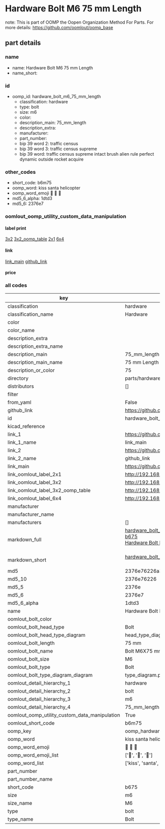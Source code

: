 # Hardware Bolt M6 75 mm Length  

note: This is part of OOMP the Oopen Organization Method For Parts. For more details: https://github.com/oomlout/oomp_base

##  part details





### name
* name: Hardware Bolt M6 75 mm Length
* name_short: 
### id
* oomp_id: hardware_bolt_m6_75_mm_length
  * classification: hardware
  * type: bolt
  * size: m6
  * color: 
  * description_main: 75_mm_length
  * description_extra: 
  * manufacturer: 
  * part_number: 
  * bip 39 word 2: traffic census
  * bip 39 word 3: traffic census supreme
  * bip 39 word: traffic census supreme intact brush alien rule perfect dynamic outside rocket acquire

### other_codes
* short_code: b6m75
* oomp_word: kiss santa helicopter
* oomp_word_emoji :kiss: :santa: :helicopter:
* md5_6_alpha: 1dtd3
* md5_6: 2376e7






### oomlout_oomp_utility_custom_data_manipulation
#### label print
[3x2](http://192.168.1.245:1112/?label=oomp%201dtd3)
[3x2_oomp_table](http://192.168.1.107:1112/?label=oomp%201dtd3)
[2x1](http://192.168.1.242:1112/?label=oomp%201dtd3)
[6x4](http://192.168.1.55:1112/?label=oomp%201dtd3)    

#### link

[link_main](https://github.com/oomlout/oomlout_oomp_current_version_messy/tree/main/parts/hardware_bolt_m6_75_mm_length) [github_link](https://github.com/oomlout/oomlout_oomp_part_src/tree/main/parts/hardware_bolt_m6_75_mm_length)                             

#### price







### all codes 
| key | value |  
| --- | --- |  
| classification | hardware |  
| classification_name | Hardware |  
| color |  |  
| color_name |  |  
| description_extra |  |  
| description_extra_name |  |  
| description_main | 75_mm_length |  
| description_main_name | 75 mm Length |  
| description_or_color | 75 |  
| directory | parts/hardware_bolt_m6_75_mm_length |  
| distributors | [] |  
| filter |  |  
| from_yaml | False |  
| github_link | https://github.com/oomlout/oomlout_oomp_part_src/tree/main/parts/hardware_bolt_m6_75_mm_length |  
| id | hardware_bolt_m6_75_mm_length |  
| kicad_reference |  |  
| link_1 | https://github.com/oomlout/oomlout_oomp_current_version_messy/tree/main/parts/hardware_bolt_m6_75_mm_length |  
| link_1_name | link_main |  
| link_2 | https://github.com/oomlout/oomlout_oomp_part_src/tree/main/parts/hardware_bolt_m6_75_mm_length |  
| link_2_name | github_link |  
| link_main | https://github.com/oomlout/oomlout_oomp_current_version_messy/tree/main/parts/hardware_bolt_m6_75_mm_length |  
| link_oomlout_label_2x1 | http://192.168.1.242:1112/?label=oomp%201dtd3 |  
| link_oomlout_label_3x2 | http://192.168.1.245:1112/?label=oomp%201dtd3 |  
| link_oomlout_label_3x2_oomp_table | http://192.168.1.107:1112/?label=oomp%201dtd3 |  
| link_oomlout_label_6x4 | http://192.168.1.55:1112/?label=oomp%201dtd3 |  
| manufacturer |  |  
| manufacturer_name |  |  
| manufacturers | [] |  
| markdown_full | [hardware_bolt_m6_75_mm_length](https://github.com/oomlout/oomlout_oomp_current_version_messy/tree/main/parts/hardware_bolt_m6_75_mm_length)<br>[b675](https://github.com/oomlout/oomlout_oomp_current_version_messy/tree/main/parts/hardware_bolt_m6_75_mm_length)<br>[Hardware Bolt M6 75 Mm Length](https://github.com/oomlout/oomlout_oomp_current_version_messy/tree/main/parts/hardware_bolt_m6_75_mm_length)<br><br> |  
| markdown_short | [hardware_bolt_m6_75_mm_length](https://github.com/oomlout/oomlout_oomp_current_version_messy/tree/main/parts/hardware_bolt_m6_75_mm_length)<br><br> |  
| md5 | 2376e76226a317a4190e9759b3c95736 |  
| md5_10 | 2376e76226 |  
| md5_5 | 2376e |  
| md5_6 | 2376e7 |  
| md5_6_alpha | 1dtd3 |  
| name | Hardware Bolt M6 75 mm Length |  
| oomlout_bolt_color |  |  
| oomlout_bolt_head_type | Bolt |  
| oomlout_bolt_head_type_diagram | head_type_diagram.png |  
| oomlout_bolt_length | 75 mm |  
| oomlout_bolt_name | Bolt M6X75 mm  (Bolt) |  
| oomlout_bolt_size | M6 |  
| oomlout_bolt_type | Bolt |  
| oomlout_bolt_type_diagram_diagram | type_diagram.png |  
| oomlout_detail_hierarchy_1 | hardware |  
| oomlout_detail_hierarchy_2 | bolt |  
| oomlout_detail_hierarchy_3 | m6 |  
| oomlout_detail_hierarchy_4 | 75_mm_length |  
| oomlout_oomp_utility_custom_data_manipulation | True |  
| oomlout_short_code | b6m75 |  
| oomp_key | oomp_hardware_bolt_m6_75_mm_length |  
| oomp_word | kiss santa helicopter |  
| oomp_word_emoji | :kiss: :santa: :helicopter: |  
| oomp_word_emoji_list | [':kiss:', ':santa:', ':helicopter:'] |  
| oomp_word_list | ['kiss', 'santa', 'helicopter'] |  
| part_number |  |  
| part_number_name |  |  
| short_code | b675 |  
| size | m6 |  
| size_name | M6 |  
| type | bolt |  
| type_name | Bolt |  
